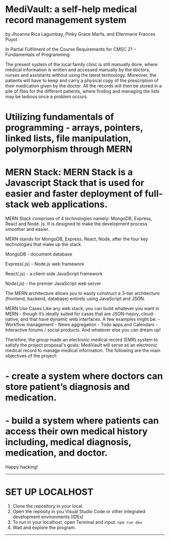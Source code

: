 # MediVault: a self-help medical record management system
by Jhoanna Rica Lagumbay, Pinky Grace Marfa, and Ellenmarie Frances Puyot

In Partial Fulfilment of the Course Requirements for CMSC 21 – Fundamentals of Programming 

The present system of the local family clinic is still manually done, where medical information is written and accessed manually by the doctors, nurses and assistants without using the latest technology. Moreover, the patients will have to keep and carry a physical copy of the prescription of their medication given by the doctor. All the records will then be stored in a pile of files for the different patients, where finding and managing the lists may be tedious once a problem occurs.

# Utilizing fundamentals of programming - arrays, pointers, linked lists, file manipulation, polymorphism through MERN
# MERN Stack: MERN Stack is a Javascript Stack that is used for easier and faster deployment of full-stack web applications. 

MERN Stack comprises of 4 technologies namely: MongoDB, Express, React and Node. js. It is designed to make the development process smoother and easier.

MERN stands for MongoDB, Express, React, Node, after the four key technologies that make up the stack.

MongoDB - document database

Express(.js) - Node.js web framework

React(.js) - a client-side JavaScript framework

Node(.js) - the premier JavaScript web server

The MERN architecture allows you to easily construct a 3-tier architecture (frontend, backend, database) entirely using JavaScript and JSON.

MERN Use Cases
Like any web stack, you can build whatever you want in MERN - though it’s ideally suited for cases that are JSON-heavy, cloud-native, and that have dynamic web interfaces. A few examples might be: - Workflow management - News aggregation - Todo apps and Calendars - Interactive forums / social products.
And whatever else you can dream up!

Therefore, the group made an electronic medical record (EMR) system to satisfy the project proposal's goals:
MediVault will serve as an electronic medical record to manage medical information. The following are the main objectives of the project:
# - create a system where doctors can store patient’s diagnosis and medication. 
# - build a system where patients can access their own medical history including, medical diagnosis, medication, and doctor.

Happy hacking!

---------------------------------------------------------------------------------------------------------
# SET UP LOCALHOST
1. Clone the repository in your local.
2. Open the reposity in you Visual Studio Code or other integrated development environments (IDEs)
3. To run in your localhost, open Terminal and input:
`npm run dev `
4. Wait and explore the program. 
---------------------------------------------------------------------------------------------------------
